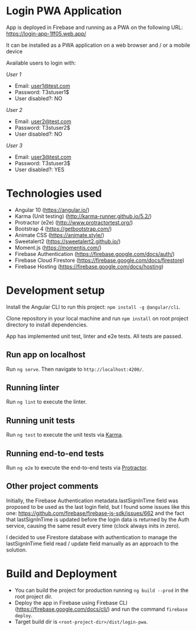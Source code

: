 # Login PWA Application

App is deployed in Firebase and running as a PWA on the following URL: https://login-app-1ff05.web.app/

It can be installed as a PWA application on a web browser and / or a mobile device

Available users to login with:

_User 1_

- Email: user1@test.com
- Password: T3stuser1\$
- User disabled?: NO

_User 2_

- Email: user2@test.com
- Password: T3stuser2\$
- User disabled?: NO

_User 3_

- Email: user3@test.com
- Password: T3stuser3\$
- User disabled?: YES

# Technologies used

- Angular 10 (https://angular.io/)
- Karma (Unit testing) (http://karma-runner.github.io/5.2/)
- Protractor (e2e) (http://www.protractortest.org/)
- Bootstrap 4 (https://getbootstrap.com/)
- Animate CSS (https://animate.style/)
- Sweetalert2 (https://sweetalert2.github.io/)
- Moment.js (https://momentjs.com/)
- Firebase Authentication (https://firebase.google.com/docs/auth/)
- Firebase Cloud Firestore (https://firebase.google.com/docs/firestore)
- Firebase Hosting (https://firebase.google.com/docs/hosting)

# Development setup

Install the Angular CLI to run this project: `npm install -g @angular/cli`.

Clone repository in your local machine and run `npm install` on root project directory to install dependencies.

App has implemented unit test, linter and e2e tests. All tests are passed.

## Run app on localhost

Run `ng serve`. Then navigate to `http://localhost:4200/`.

## Running linter

Run `ng lint` to execute the linter.

## Running unit tests

Run `ng test` to execute the unit tests via [Karma](https://karma-runner.github.io).

## Running end-to-end tests

Run `ng e2e` to execute the end-to-end tests via [Protractor](http://www.protractortest.org/).

## Other project comments

Initially, the Firebase Authentication metadata.lastSignInTime field was proposed to be used as the last login field, but I found some issues like this one: https://github.com/firebase/firebase-js-sdk/issues/662 and the fact that lastSignInTime is updated before the login data is returned by the Auth service, causing the same result every time (clock always inits in zero).

I decided to use Firestore database with authentication to manage the lastSignInTime field read / update field manually as an approach to the solution.

# Build and Deployment

- You can build the project for production running `ng build --prod` in the root project dir.
- Deploy the app in Firebase using Firebase CLI (https://firebase.google.com/docs/cli/) and run the command `firebase deploy`.
- Target build dir is `<root-project-dir>/dist/login-pwa`.
